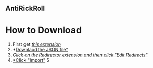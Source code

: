 ## AntiRickRoll

# How to Download
1. First get [*this extension*](https://chrome.google.com/webstore/detail/redirector/ocgpenflpmgnfapjedencafcfakcekcd/related?hl=en)
2. *[Downlaod the JSON file*](https://github.com/GamerBoi153/AntiRickRoll/releases/latest)
3. [*Click on the Redirector extension and then click "Edit Redirects"*](https://github.com/GamerBoi153/AntiRickRoll/blob/main/7ea8df89683e16eff55486fa1fe37cec.png?raw=true)
4. [*Click "Import"](https://github.com/GamerBoi153/AntiRickRoll/blob/main/76219b24a59111e833fbce3b55026f6a.png?raw=true)
5
